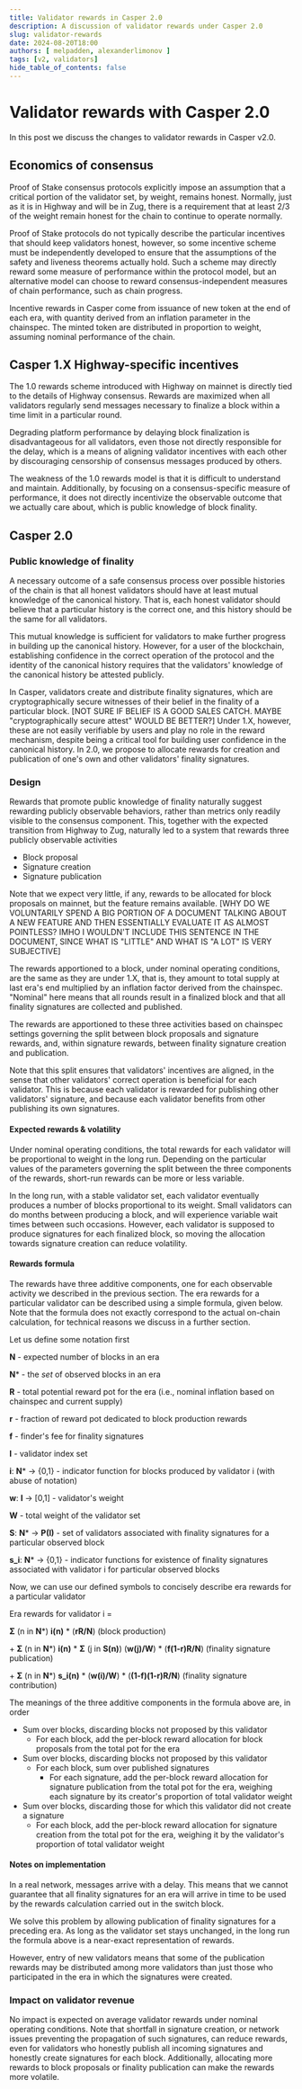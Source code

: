```yaml
---
title: Validator rewards in Casper 2.0
description: A discussion of validator rewards under Casper 2.0
slug: validator-rewards
date: 2024-08-20T18:00
authors: [ melpadden, alexanderlimonov ]
tags: [v2, validators]
hide_table_of_contents: false
---
```


# Validator rewards with Casper 2.0

In this post we discuss the changes to validator rewards in Casper v2.0.

<!-- truncate -->

## Economics of consensus

Proof of Stake consensus protocols explicitly impose an assumption that a critical portion of the validator set, by weight, remains honest. Normally, just as it is in Highway and will be in Zug, there is a requirement that at least 2/3 of the weight remain honest for the chain to continue to operate normally. 

Proof of Stake protocols do not typically describe the particular incentives that should keep validators honest, however, so some incentive scheme must be independently developed to ensure that the assumptions of the safety and liveness theorems actually hold. Such a scheme may directly reward some measure of performance within the protocol model, but an alternative model can choose to reward consensus-independent measures of chain performance, such as chain progress.

Incentive rewards in Casper come from issuance of new token at the end of each era, with quantity derived from an inflation parameter in the chainspec. The minted token are distributed in proportion to weight, assuming nominal performance of the chain.

## Casper 1.X Highway-specific incentives

The 1.0 rewards scheme introduced with Highway on mainnet is directly tied to the details of Highway consensus. Rewards are maximized when all validators regularly send messages necessary to finalize a block within a time limit in a particular round. 

Degrading platform performance by delaying block finalization is disadvantageous for all validators, even those not directly responsible for the delay, which is a means of aligning validator incentives with each other by discouraging censorship of consensus messages produced by others. 

The weakness of the 1.0 rewards model is that it is difficult to understand and maintain. Additionally, by focusing on a consensus-specific measure of performance, it does not directly incentivize the observable outcome that we actually care about, which is public knowledge of block finality.  

## Casper 2.0 

### Public knowledge of finality

A necessary outcome of a safe consensus process over possible histories of the chain is that all honest validators should have at least mutual knowledge of the canonical history. That is, each honest validator should believe that a particular history is the correct one, and this history should be the same for all validators.

This mutual knowledge is sufficient for validators to make further progress in building up the canonical history. However, for a user of the blockchain, establishing confidence in the correct operation of the protocol and the identity of the canonical history requires that the validators' knowledge of the canonical history be attested publicly.

In Casper, validators create and distribute finality signatures, which are cryptographically secure witnesses of their belief in the finality of a particular block. [NOT SURE IF BELIEF IS A GOOD SALES CATCH. MAYBE "cryptographically secure attest" WOULD BE BETTER?] Under 1.X, however, these are not easily verifiable by users and play no role in the reward mechanism, despite being a critical tool for building user confidence in the canonical history. In 2.0, we propose to allocate rewards for creation and publication of one's own and other validators' finality signatures.

### Design

Rewards that promote public knowledge of finality naturally suggest rewarding publicly observable behaviors, rather than metrics only readily visible to the consensus component. This, together with the expected transition from Highway to Zug, naturally led to a system that rewards three publicly observable activities

* Block proposal
* Signature creation
* Signature publication

Note that we expect very little, if any, rewards to be allocated for block proposals on mainnet, but the feature remains available. [WHY DO WE VOLUNTARILY SPEND A BIG PORTION OF A DOCUMENT TALKING ABOUT A NEW FEATURE AND THEN ESSENTIALLY EVALUATE IT AS ALMOST POINTLESS? IMHO I WOULDN'T INCLUDE THIS SENTENCE IN THE DOCUMENT, SINCE WHAT IS "LITTLE" AND WHAT IS "A LOT" IS VERY SUBJECTIVE]

The rewards apportioned to a block, under nominal operating conditions, are the same as they are under 1.X, that is, they amount to total supply at last era's end multiplied by an inflation factor derived from the chainspec. "Nominal" here means that all rounds result in a finalized block and that all finality signatures are collected and published.

The rewards are apportioned to these three activities based on chainspec settings governing the split between block proposals and signature rewards, and, within signature rewards, between finality signature creation and publication.

Note that this split ensures that validators' incentives are aligned, in the sense that other validators' correct operation is beneficial for each validator. This is because each validator is rewarded for publishing other validators' signature, and because each validator benefits from other publishing its own signatures.

#### Expected rewards & volatility

Under nominal operating conditions, the total rewards for each validator will be proportional to weight in the long run. Depending on the particular values of the parameters governing the split between the three components of the rewards, short-run rewards can be more or less variable.

In the long run, with a stable validator set, each validator eventually produces a number of blocks proportional to its weight. Small validators can do months between producing a block, and will experience variable wait times between such occasions. However, each validator is supposed to produce signatures for each finalized block, so moving the allocation towards signature creation can reduce volatility.

#### Rewards formula

The rewards have three additive components, one for each observable activity we described in the previous section. The era rewards for a particular validator can be described using a simple formula, given below. Note that the formula does not exactly correspond to the actual on-chain calculation, for technical reasons we discuss in a further section.

Let us define some notation first

**N** - expected number of blocks in an era

**N*** - the *set* of observed blocks in an era

**R** - total potential reward pot for the era (i.e., nominal inflation based on chainspec and current supply)

**r** - fraction of reward pot dedicated to block production rewards

**f** - finder's fee for finality signatures

**I** - validator index set

**i**: **N*** -> {0,1} - indicator function for blocks produced by validator i (with abuse of notation)

**w**: **I** -> [0,1] - validator's weight

**W** - total weight of the validator set

**S**: **N*** -> **P(I)** - set of validators associated with finality signatures for a particular observed block

**s_i**: **N*** -> {0,1} - indicator functions for existence of finality signatures associated with validator i for particular observed blocks

Now, we can use our defined symbols to concisely describe era rewards for a particular validator

Era rewards for validator i = 

**Σ** (n in **N***) **i(n)** * (**rR/N**) (block production)

&#43; **Σ** (n in **N***) **i(n)** * **Σ** (j in **S(n)**) (**w(j)/W**) * (**f(1-r)R/N**) (finality signature publication)  

&#43; **Σ** (n in **N***) **s_i(n)** * (**w(i)/W**) * (**(1-f)(1-r)R/N**) (finality signature contribution)

The meanings of the three additive components in the formula above are, in order

* Sum over blocks, discarding blocks not proposed by this validator
  * For each block, add the per-block reward allocation for block proposals from the total pot for the era
* Sum over blocks, discarding blocks not proposed by this validator
  * For each block, sum over published signatures
    * For each signature, add the per-block reward allocation for signature publication from the total pot for the era, weighing each signature by its creator's proportion of total validator weight
* Sum over blocks, discarding those for which this validator did not create a signature
  * For each block, add the per-block reward allocation for signature creation from the total pot for the era, weighing it by the validator's proportion of total validator weight

#### Notes on implementation

In a real network, messages arrive with a delay. This means that we cannot guarantee that all finality signatures for an era will arrive in time to be used by the rewards calculation carried out in the switch block.

We solve this problem by allowing publication of finality signatures for a preceding era. As long as the validator set stays unchanged, in the long run the formula above is a near-exact representation of rewards. 

However, entry of new validators means that some of the publication rewards may be distributed among more validators than just those who participated in the era in which the signatures were created.

### Impact on validator revenue

No impact is expected on average validator rewards under nominal operating conditions. Note that shortfall in signature creation, or network issues preventing the propagation of such signatures, can reduce rewards, even for validators who honestly publish all incoming signatures and honestly create signatures for each block. Additionally, allocating more rewards to block proposals or finality publication can make the rewards more volatile.

